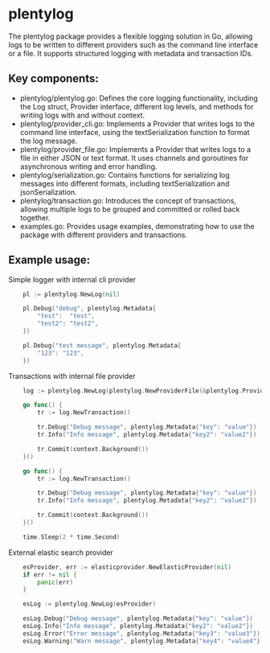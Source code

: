 # plentylog

The plentylog package provides a flexible logging solution in Go, allowing logs to be written to different providers such as the command line interface or a file. It supports structured logging with metadata and transaction IDs.

## Key components:

- plentylog/plentylog.go: Defines the core logging functionality, including the Log struct, Provider interface, different log levels, and methods for writing logs with and without context.
- plentylog/provider_cli.go: Implements a Provider that writes logs to the command line interface, using the textSerialization function to format the log message.
- plentylog/provider_file.go: Implements a Provider that writes logs to a file in either JSON or text format. It uses channels and goroutines for asynchronous writing and error handling.
- plentylog/serialization.go: Contains functions for serializing log messages into different formats, including textSerialization and jsonSerialization.
- plentylog/transaction.go: Introduces the concept of transactions, allowing multiple logs to be grouped and committed or rolled back together.
- examples.go: Provides usage examples, demonstrating how to use the package with different providers and transactions.

## Example usage:

Simple logger with internal cli provider

```go
	pl := plentylog.NewLog(nil)

	pl.Debug("debug", plentylog.Metadata{
		"test":  "test",
		"test2": "test2",
	})

	pl.Debug("test message", plentylog.Metadata{
		"123": "123",
	})
```

Transactions with internal file provider

```go
	log := plentylog.NewLog(plentylog.NewProviderFile(&plentylog.ProviderFileOptions{Format: plentylog.FormatJSON}))

	go func() {
		tr := log.NewTransaction()

		tr.Debug("Debug message", plentylog.Metadata{"key": "value"})
		tr.Info("Info message", plentylog.Metadata{"key2": "value2"})

		tr.Commit(context.Background())
	}()

	go func() {
		tr := log.NewTransaction()

		tr.Debug("Debug message", plentylog.Metadata{"key": "value"})
		tr.Info("Info message", plentylog.Metadata{"key2": "value2"})

		tr.Commit(context.Background())
	}()

	time.Sleep(2 * time.Second)
```

External elastic search provider

```go
	esProvider, err := elasticprovider.NewElasticProvider(nil)
	if err != nil {
		panic(err)
	}

	esLog := plentylog.NewLog(esProvider)

	esLog.Debug("Debug message", plentylog.Metadata{"key": "value"})
	esLog.Info("Info message", plentylog.Metadata{"key2": "value2"})
	esLog.Error("Error message", plentylog.Metadata{"key3": "value3"})
	esLog.Warning("Warn message", plentylog.Metadata{"key4": "value4"})
```
